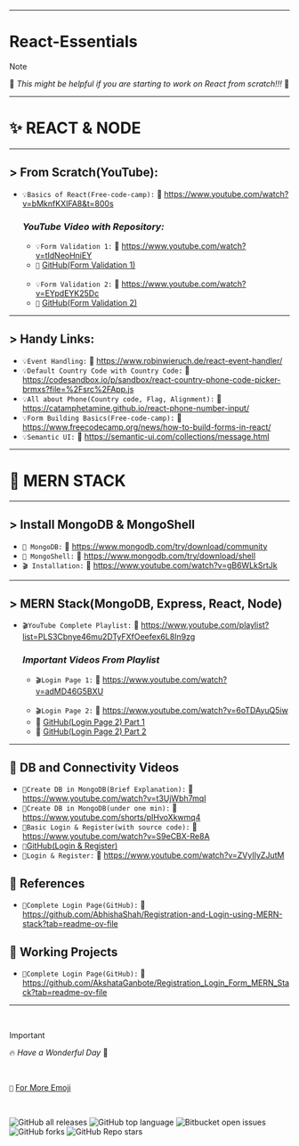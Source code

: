-------------

# React-Essentials

> [!NOTE]
>   📌  _This might be helpful if you are starting to work on React from scratch!!!_ 💯

-------------

# ✨ REACT & NODE

-------------

## > From Scratch(YouTube):
- `💡Basics of React(Free-code-camp):` 🔗 https://www.youtube.com/watch?v=bMknfKXIFA8&t=800s

  ### _YouTube Video with Repository:_
  - `💡Form Validation 1:` 🔗 https://www.youtube.com/watch?v=tIdNeoHniEY
  - `📄` [GitHub(Form Validation 1)]( https://github.com/safak/youtube/tree/react-form) 
  <br/>

  - `💡Form Validation 2:` 🔗 https://www.youtube.com/watch?v=EYpdEYK25Dc 
  - `📄` [GitHub(Form Validation 2)]( https://github.com/dmalvia/React_Forms_Tutorials/tree/use-native)

-------------

## > Handy Links:
- `💡Event Handling:` 🔗 https://www.robinwieruch.de/react-event-handler/
- `💡Default Country Code with Country Code:` 🔗 https://codesandbox.io/p/sandbox/react-country-phone-code-picker-brmxs?file=%2Fsrc%2FApp.js
- `💡All about Phone(Country code, Flag, Alignment):` 🔗 https://catamphetamine.github.io/react-phone-number-input/
- `💡Form Building Basics(Free-code-camp):` 🔗 https://www.freecodecamp.org/news/how-to-build-forms-in-react/
- `💡Semantic UI:` 🔗 https://semantic-ui.com/collections/message.html

-------------

# 🚀 MERN STACK 

-------------

## > Install MongoDB & MongoShell
- `🔦 MongoDB:` 📄 https://www.mongodb.com/try/download/community
- `🔦 MongoShell:` 📄 https://www.mongodb.com/try/download/shell
- `🎬 Installation:` 🔗 https://www.youtube.com/watch?v=gB6WLkSrtJk

-------------

## > MERN Stack(MongoDB, Express, React, Node)
- `🎬YouTube Complete Playlist:` 🔗 https://www.youtube.com/playlist?list=PLS3Cbnye46mu2DTyFXfOeefex6L8In9zg

  ### _Important Videos From Playlist_
  - `🎬Login Page 1:` 🔗 https://www.youtube.com/watch?v=adMD46G5BXU
  <br/>
  
  - `🎬Login Page 2:` 🔗 https://www.youtube.com/watch?v=6oTDAyuQ5iw
  - 📄 [GitHub(Login Page 2) Part 1]( https://github.com/the-debug-arena/login-registration-server-node)
  - 📄 [GitHub(Login Page 2) Part 2]( https://github.com/the-debug-arena/login-registration?tab=readme-ov-file)

-------------

## 📁 DB and Connectivity Videos
- `📂Create DB in MongoDB(Brief Explanation):` 🔗 https://www.youtube.com/watch?v=t3UjWbh7mqI
- `📂Create DB in MongoDB(under one min):` 🔗 https://www.youtube.com/shorts/pIHvoXkwmq4
- `📂Basic Login & Register(with source code):` 🔗 https://www.youtube.com/watch?v=S9eCBX-Re8A
- `📄`[GitHub(Login & Register)]( https://github.com/engineerFayyaz/React-Login-Form)
- `📂Login & Register:` 🔗 https://www.youtube.com/watch?v=ZVyIIyZJutM

## 📁 References
- `📄Complete Login Page(GitHub):` 🔗 https://github.com/AbhishaShah/Registration-and-Login-using-MERN-stack?tab=readme-ov-file

## 🧭 Working Projects
- `📌Complete Login Page(GitHub):` 🔗  https://github.com/AkshataGanbote/Registration_Login_Form_MERN_Stack?tab=readme-ov-file

-------------

<br/>

> [!IMPORTANT]
> 🔥 _Have a Wonderful Day_ :tada:

<br/>

`🤩` [For More Emoji](https://emojipedia.org/)

<br/>


![GitHub all releases](https://img.shields.io/github/downloads/{harshavarthanep}/{React-Essentials}/total)
![GitHub top language](https://img.shields.io/github/languages/top/{harshavarthanep}/{React-Essentials}?color=yellow)
![Bitbucket open issues](https://img.shields.io/bitbucket/issues/{harshavarthanep}/{React-Essentials})
![GitHub forks](https://img.shields.io/github/forks/{harshavarthanep}/{React-Essentials}?style=social) 
![GitHub Repo stars](https://img.shields.io/github/stars/{harshavarthanep}/{React-Essentials}?style=social)

